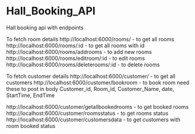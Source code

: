 # Hall_Booking_API
Hall booking api with endpoints

To fetch room details
http://localhost:6000/rooms/ - to get all rooms
http://localhost:6000/rooms/:id - to get all rooms with id
http://localhost:6000/rooms/addrooms - to add new rooms
http://localhost:6000/rooms/editroom/:id - to edit rooms
http://localhost:6000/rooms/deleterooms/:id - to delete rooms

To fetch customer details
http://localhost:6000/customer/ - to get all customers
http://localhost:6000/customer/bookroom - to book room need these to post in body
    Customer_id,
    Room_id,
    Customer_Name,
    date,
    StartTime,
    EndTime
    
http://localhost:6000/customer/getallbookedrooms - to get booked rooms 
http://localhost:6000/customer/roomsstatus - to get rooms status
http://localhost:6000/customer/customersdata - to get customers with room booked status
